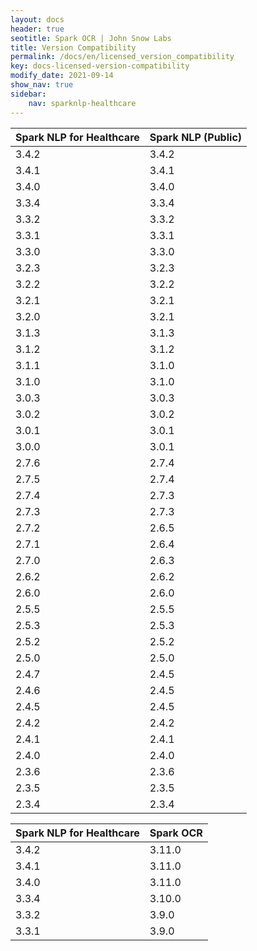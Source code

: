 ```yaml
---
layout: docs
header: true
seotitle: Spark OCR | John Snow Labs
title: Version Compatibility
permalink: /docs/en/licensed_version_compatibility
key: docs-licensed-version-compatibility
modify_date: 2021-09-14
show_nav: true
sidebar:
    nav: sparknlp-healthcare
---
```


<div class="h3-box" markdown="1">


| Spark NLP for Healthcare	| Spark NLP (Public) |
|---------------------------|--------------------|
| 3.4.2                     | 3.4.2              |
| 3.4.1                     | 3.4.1              |
| 3.4.0                     | 3.4.0              |
| 3.3.4     				| 3.3.4              |
| 3.3.2     				| 3.3.2              |
| 3.3.1     				| 3.3.1              |
| 3.3.0     				| 3.3.0              |
| 3.2.3     				| 3.2.3              |
| 3.2.2     				| 3.2.2              |
| 3.2.1     				| 3.2.1              |
| 3.2.0     				| 3.2.1              |
| 3.1.3     				| 3.1.3              |
| 3.1.2     				| 3.1.2              |
| 3.1.1     				| 3.1.0              |
| 3.1.0     				| 3.1.0              |
| 3.0.3     				| 3.0.3              |
| 3.0.2     				| 3.0.2              |
| 3.0.1     				| 3.0.1              |
| 3.0.0     				| 3.0.1              |
| 2.7.6     				| 2.7.4              |
| 2.7.5     				| 2.7.4              |
| 2.7.4     				| 2.7.3              |
| 2.7.3     				| 2.7.3              |
| 2.7.2     				| 2.6.5              |
| 2.7.1     				| 2.6.4              |
| 2.7.0     				| 2.6.3              |
| 2.6.2     				| 2.6.2              |
| 2.6.0     				| 2.6.0              |
| 2.5.5     				| 2.5.5              |
| 2.5.3     				| 2.5.3              |
| 2.5.2     				| 2.5.2              |
| 2.5.0     				| 2.5.0              |
| 2.4.7     				| 2.4.5              |
| 2.4.6     				| 2.4.5              |
| 2.4.5     				| 2.4.5              |
| 2.4.2     				| 2.4.2              |
| 2.4.1     				| 2.4.1              |
| 2.4.0     				| 2.4.0              |
| 2.3.6     				| 2.3.6              |
| 2.3.5     				| 2.3.5              |
| 2.3.4     				| 2.3.4              |


| Spark NLP for Healthcare	| Spark OCR |
|---------------------------|--------------------|
| 3.4.2				| 3.11.0		|
| 3.4.1				| 3.11.0		|
| 3.4.0				| 3.11.0		|
| 3.3.4				| 3.10.0		|
| 3.3.2				| 3.9.0		|
| 3.3.1     				| 3.9.0		|

